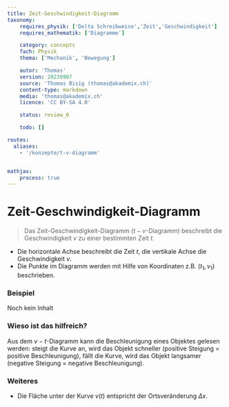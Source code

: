 ```yaml
---
title: Zeit-Geschwindigkeit-Diagramm
taxonomy:
	requires_physik: ['Delta Schreibweise','Zeit','Geschwindigkeit']
	requires_mathematik: ['Diagramme']

	category: concepts
	fach: Physik
	thema: ['Mechanik', 'Bewegung']

	autor: 'Thomas'
	version: 20230907
	source: 'Thomas Bisig (thomas@akademix.ch)'
	content-type: markdown
	media: 'thomas@akademix.ch'
	licence: 'CC BY-SA 4.0'

	status: review_0

	todo: []

routes:
  aliases:
    - '/konzepte/t-v-diagramm'


mathjax:
	process: true
---
```


# Zeit-Geschwindigkeit-Diagramm

> Das Zeit-Geschwindigkeit-Diagramm ($t-v$-Diagramm) beschreibt die Geschwindigkeit $v$ zu einer bestimmten Zeit $t$.

- Die horizontale Achse beschreibt die Zeit $t$, die vertikale Achse die Geschwindigkeit $v$.
- Die Punkte im Diagramm werden mit Hilfe von Koordinaten z.B. $(t_1,v_1)$ beschrieben.

### Beispiel
Noch kein Inhalt

### Wieso ist das hilfreich?
Aus dem $v-t$-Diagramm kann die Beschleunigung eines Objektes gelesen werden: steigt die Kurve an, wird das Objekt schneller (positive Steigung = positive Beschleunigung), fällt die Kurve, wird das Objekt langsamer (negative Steigung = negative Beschleunigung).

### Weiteres
- Die Fläche unter der Kurve $v(t)$ entspricht der Ortsveränderung $\Delta x$.